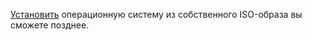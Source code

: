 [Установить](../../../baremetal/operations/servers/reinstall-os-from-own-image.md) операционную систему из собственного ISO-образа вы сможете позднее.